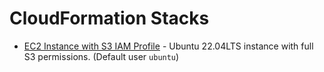 # CloudFormation Stacks

- [EC2 Instance with S3 IAM Profile](https://us-east-1.console.aws.amazon.com/cloudformation/home?region=us-east-1#/stacks/quickcreate?stackName=ds2002-base-instance&templateURL=https://ds2002-resources.s3.amazonaws.com/cloudformation/ec2-with-s3.yaml) - Ubuntu 22.04LTS instance with full S3 permissions. (Default user `ubuntu`)